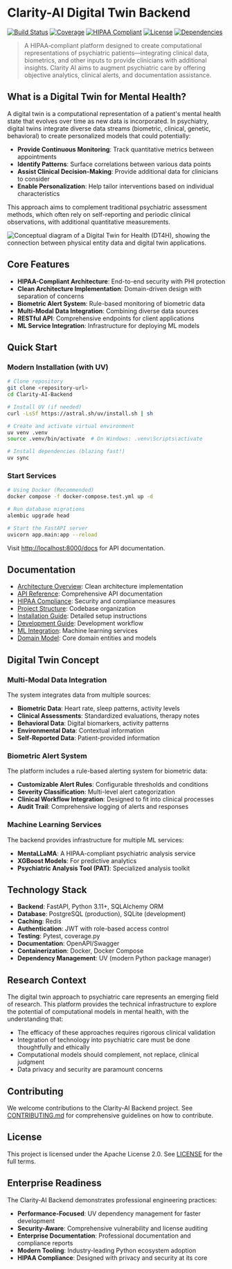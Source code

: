 # Clarity-AI Digital Twin Backend

[![Build Status](https://img.shields.io/badge/build-passing-brightgreen)](https://github.com/yourorganization/Clarity-AI-Backend/) [![Coverage](https://img.shields.io/badge/coverage-87%25-green)](https://github.com/yourorganization/Clarity-AI-Backend/) [![HIPAA Compliant](https://img.shields.io/badge/HIPAA-compliant-blue)](./docs/HIPAA_Compliance.md) [![License](https://img.shields.io/badge/license-Apache%202.0-blue)](LICENSE) [![Dependencies](https://img.shields.io/badge/deps-UV%20managed-blueviolet)](uv.lock)

> A HIPAA‑compliant platform designed to create computational representations of psychiatric patients—integrating clinical data, biometrics, and other inputs to provide clinicians with additional insights. Clarity AI aims to augment psychiatric care by offering objective analytics, clinical alerts, and documentation assistance.

## What is a Digital Twin for Mental Health?

A digital twin is a computational representation of a patient's mental health state that evolves over time as new data is incorporated. In psychiatry, digital twins integrate diverse data streams (biometric, clinical, genetic, behavioral) to create personalized models that could potentially:

- **Provide Continuous Monitoring**: Track quantitative metrics between appointments
- **Identify Patterns**: Surface correlations between various data points
- **Assist Clinical Decision-Making**: Provide additional data for clinicians to consider
- **Enable Personalization**: Help tailor interventions based on individual characteristics

This approach aims to complement traditional psychiatric assessment methods, which often rely on self-reporting and periodic clinical observations, with additional quantitative measurements.

![Conceptual diagram of a Digital Twin for Health (DT4H), showing the connection between physical entity data and digital twin applications.](./images/digital_twin_concept.png)

## Core Features

- **HIPAA-Compliant Architecture**: End-to-end security with PHI protection
- **Clean Architecture Implementation**: Domain-driven design with separation of concerns
- **Biometric Alert System**: Rule-based monitoring of biometric data
- **Multi-Modal Data Integration**: Combining diverse data sources
- **RESTful API**: Comprehensive endpoints for client applications
- **ML Service Integration**: Infrastructure for deploying ML models

## Quick Start

### Modern Installation (with UV)

```bash
# Clone repository
git clone <repository-url>
cd Clarity-AI-Backend

# Install UV (if needed)
curl -LsSf https://astral.sh/uv/install.sh | sh

# Create and activate virtual environment
uv venv .venv
source .venv/bin/activate  # On Windows: .venv\Scripts\activate

# Install dependencies (blazing fast!)
uv sync
```

### Start Services

```bash
# Using Docker (Recommended)
docker compose -f docker-compose.test.yml up -d

# Run database migrations
alembic upgrade head

# Start the FastAPI server
uvicorn app.main:app --reload
```

Visit [http://localhost:8000/docs](http://localhost:8000/docs) for API documentation.

## Documentation

- [Architecture Overview](./docs/Architecture_Overview.md): Clean architecture implementation
- [API Reference](./docs/API_Reference.md): Comprehensive API documentation
- [HIPAA Compliance](./docs/HIPAA_Compliance.md): Security and compliance measures
- [Project Structure](./docs/Project_Structure.md): Codebase organization
- [Installation Guide](./docs/INSTALLATION_GUIDE.md): Detailed setup instructions
- [Development Guide](./docs/Development_Guide.md): Development workflow
- [ML Integration](./docs/ML_Integration.md): Machine learning services
- [Domain Model](./docs/Domain_Model.md): Core domain entities and models

## Digital Twin Concept

### Multi-Modal Data Integration

The system integrates data from multiple sources:

- **Biometric Data**: Heart rate, sleep patterns, activity levels
- **Clinical Assessments**: Standardized evaluations, therapy notes
- **Behavioral Data**: Digital biomarkers, activity patterns
- **Environmental Data**: Contextual information
- **Self-Reported Data**: Patient-provided information

### Biometric Alert System

The platform includes a rule-based alerting system for biometric data:

- **Customizable Alert Rules**: Configurable thresholds and conditions
- **Severity Classification**: Multi-level alert categorization
- **Clinical Workflow Integration**: Designed to fit into clinical processes
- **Audit Trail**: Comprehensive logging of alerts and responses

### Machine Learning Services

The backend provides infrastructure for multiple ML services:

- **MentaLLaMA**: A HIPAA-compliant psychiatric analysis service
- **XGBoost Models**: For predictive analytics
- **Psychiatric Analysis Tool (PAT)**: Specialized analysis toolkit

## Technology Stack

- **Backend**: FastAPI, Python 3.11+, SQLAlchemy ORM
- **Database**: PostgreSQL (production), SQLite (development)
- **Caching**: Redis
- **Authentication**: JWT with role-based access control
- **Testing**: Pytest, coverage.py
- **Documentation**: OpenAPI/Swagger
- **Containerization**: Docker, Docker Compose
- **Dependency Management**: UV (modern Python package manager)

## Research Context

The digital twin approach to psychiatric care represents an emerging field of research. This platform provides the technical infrastructure to explore the potential of computational models in mental health, with the understanding that:

- The efficacy of these approaches requires rigorous clinical validation
- Integration of technology into psychiatric care must be done thoughtfully and ethically
- Computational models should complement, not replace, clinical judgment
- Data privacy and security are paramount concerns

## Contributing

We welcome contributions to the Clarity-AI Backend project. See [CONTRIBUTING.md](./CONTRIBUTING.md) for comprehensive guidelines on how to contribute.

## License

This project is licensed under the Apache License 2.0. See [LICENSE](./LICENSE) for the full terms.

## Enterprise Readiness

The Clarity-AI Backend demonstrates professional engineering practices:

- **Performance-Focused**: UV dependency management for faster development
- **Security-Aware**: Comprehensive vulnerability and license auditing
- **Enterprise Documentation**: Professional documentation and compliance reports
- **Modern Tooling**: Industry-leading Python ecosystem adoption
- **HIPAA Compliance**: Designed with privacy and security at its core